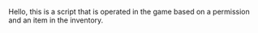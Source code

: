Hello, this is a script that is operated in the game based on a permission and an item in the inventory. 
